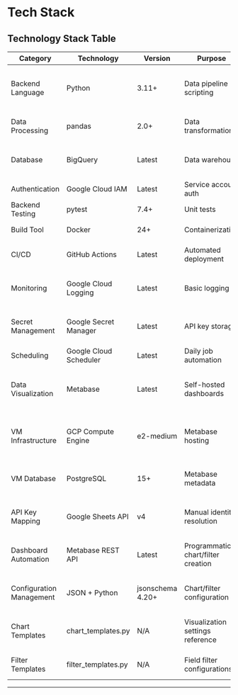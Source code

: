 # Tech Stack

## Technology Stack Table

| Category | Technology | Version | Purpose | Rationale |
|----------|------------|---------|---------|-----------|
| Backend Language | Python | 3.11+ | Data pipeline scripting | Excellent BigQuery/GCP integration, simple for data tasks |
| Data Processing | pandas | 2.0+ | Data transformation | Standard for data manipulation |
| Database | BigQuery | Latest | Data warehouse | Serverless, no maintenance, built for analytics |
| Authentication | Google Cloud IAM | Latest | Service account auth | Native GCP integration |
| Backend Testing | pytest | 7.4+ | Unit tests | Simple testing framework |
| Build Tool | Docker | 24+ | Containerization | Required for Cloud Run |
| CI/CD | GitHub Actions | Latest | Automated deployment | Simple, free deployment pipeline |
| Monitoring | Google Cloud Logging | Latest | Basic logging | Built-in monitoring, no extra tools needed |
| Secret Management | Google Secret Manager | Latest | API key storage | Secure, simple credential storage |
| Scheduling | Google Cloud Scheduler | Latest | Daily job automation | Managed cron service |
| Data Visualization | Metabase | Latest | Self-hosted dashboards | Full control, advanced features, connects to BigQuery |
| VM Infrastructure | GCP Compute Engine | e2-medium | Metabase hosting | Reliable, managed VM for self-hosted solution |
| VM Database | PostgreSQL | 15+ | Metabase metadata | Required for Metabase configuration storage |
| API Key Mapping | Google Sheets API | v4 | Manual identity resolution | Simple spreadsheet for 30-40 keys |
| Dashboard Automation | Metabase REST API | Latest | Programmatic chart/filter creation | API-first for dashboard-as-code approach |
| Configuration Management | JSON + Python | jsonschema 4.20+ | Chart/filter configuration | Systematic chart type mapping and validation |
| Chart Templates | chart_templates.py | N/A | Visualization settings reference | Defines viz_settings for 13 chart types |
| Filter Templates | filter_templates.py | N/A | Field filter configurations | Defines 9 filter widget types |

---
